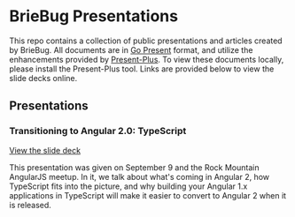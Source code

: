 # BrieBug Presentations

This repo contains a collection of public presentations and articles created by BrieBug. All documents are in [Go Present](https://godoc.org/golang.org/x/tools/present) format, and utilize the enhancements provided by [Present-Plus](https://github.com/davelaursen/present-plus). To view these documents locally, please install the Present-Plus tool. Links are provided below to view the slide decks online.

## Presentations

### Transitioning to Angular 2.0: TypeScript

[View the slide deck](http://presentations.briebugconsulting.com/ngmeetup-typescript.slide)

This presentation was given on September 9 and the Rock Mountain AngularJS meetup. In it, we talk about what's coming in Angular 2, how TypeScript fits into the picture, and why building your Angular 1.x applications in TypeScript will make it easier to convert to Angular 2 when it is released.